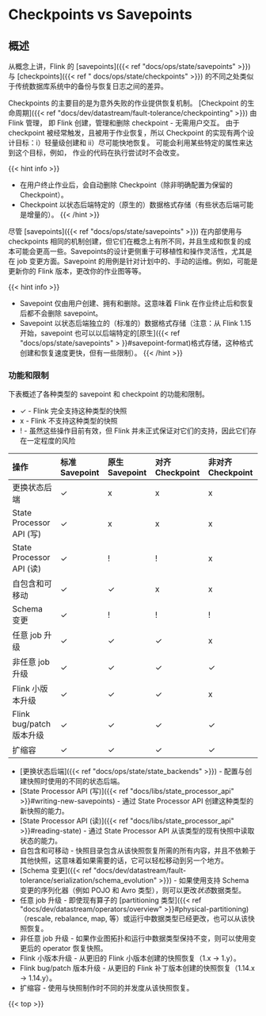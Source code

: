 # Checkpoints vs Savepoints

<!--
Licensed to the Apache Software Foundation (ASF) under one
or more contributor license agreements.  See the NOTICE file
distributed with this work for additional information
regarding copyright ownership.  The ASF licenses this file
to you under the Apache License, Version 2.0 (the
"License"); you may not use this file except in compliance
with the License.  You may obtain a copy of the License at

  http://www.apache.org/licenses/LICENSE-2.0

Unless required by applicable law or agreed to in writing,
software distributed under the License is distributed on an
"AS IS" BASIS, WITHOUT WARRANTIES OR CONDITIONS OF ANY
KIND, either express or implied.  See the License for the
specific language governing permissions and limitations
under the License.
-->

<a name="checkpoints-vs-savepoints"></a>

<a name="overview"></a>

## 概述

从概念上讲，Flink 的 [savepoints]({{< ref "docs/ops/state/savepoints" >}}) 与 [checkpoints]({{< ref "
docs/ops/state/checkpoints" >}}) 的不同之处类似于传统数据库系统中的备份与恢复日志之间的差异。

Checkpoints 的主要目的是为意外失败的作业提供恢复机制。
[Checkpoint 的生命周期]({{< ref "docs/dev/datastream/fault-tolerance/checkpointing" >}}) 由 Flink 管理， 即 Flink 创建，管理和删除
checkpoint - 无需用户交互。 由于 checkpoint 被经常触发，且被用于作业恢复，所以 Checkpoint 的实现有两个设计目标：i）轻量级创建和 ii）尽可能快地恢复。 可能会利用某些特定的属性来达到这个目标，例如，
作业的代码在执行尝试时不会改变。

{{< hint info >}}

- 在用户终止作业后，会自动删除 Checkpoint（除非明确配置为保留的 Checkpoint）。
- Checkpoint 以状态后端特定的（原生的）数据格式存储（有些状态后端可能是增量的）。 {{< /hint >}}

尽管 [savepoints]({{< ref "docs/ops/state/savepoints" >}}) 在内部使用与 checkpoints
相同的机制创建，但它们在概念上有所不同，并且生成和恢复的成本可能会更高一些。Savepoints的设计更侧重于可移植性和操作灵活性，尤其是在 job 变更方面。Savepoint 的用例是针对计划中的、手动的运维。例如，可能是更新你的
Flink 版本，更改你的作业图等等。

{{< hint info >}}

- Savepoint 仅由用户创建、拥有和删除。这意味着 Flink 在作业终止后和恢复后都不会删除 savepoint。
- Savepoint 以状态后端独立的（标准的）数据格式存储（注意：从 Flink 1.15 开始，savepoint 也可以以后端特定的[原生]({{< ref "docs/ops/state/savepoints" >
  }}#savepoint-format)格式存储，这种格式创建和恢复速度更快，但有一些限制）。 {{< /hint >}}

<a name="capabilities-and-limitations"></a>

### 功能和限制

下表概述了各种类型的 savepoint 和 checkpoint 的功能和限制。

- ✓ - Flink 完全支持这种类型的快照
- x - Flink 不支持这种类型的快照
- ! - 虽然这些操作目前有效，但 Flink 并未正式保证对它们的支持，因此它们存在一定程度的风险

| 操作                              | 标准 Savepoint    | 原生 Savepoint | 对齐 Checkpoint | 非对齐 Checkpoint |
|:----------------------------------|:--------------------|:-----------------|:-------------------|:---------------------|
| 更换状态后端                      | ✓                   | x                | x                  | x                    |
| State Processor API (写)          | ✓                   | x                | x                  | x                    |
| State Processor API (读)          | ✓                   | !                | !                  | x                    |
| 自包含和可移动                    | ✓                   | ✓                | x                  | x                    |
| Schema 变更                       | ✓                   | !                | !                  | !                    |
| 任意 job 升级                     | ✓                   | ✓                | ✓                  | x                    |
| 非任意 job 升级                   | ✓                   | ✓                | ✓                  | ✓                    |
| Flink 小版本升级                  | ✓                   | ✓                | ✓                  | x                    |
| Flink bug/patch 版本升级          | ✓                   | ✓                | ✓                  | ✓                    |
| 扩缩容                            | ✓                   | ✓                | ✓                  | ✓                    |

- [更换状态后端]({{< ref "docs/ops/state/state_backends" >}})  - 配置与创建快照时使用的不同的状态后端。
- [State Processor API (写)]({{< ref "docs/libs/state_processor_api" >}}#writing-new-savepoints) - 通过 State Processor API
  创建这种类型的新快照的能力。
- [State Processor API (读)]({{< ref "docs/libs/state_processor_api" >}}#reading-state) - 通过 State Processor API
  从该类型的现有快照中读取状态的能力。
- 自包含和可移动 - 快照目录包含从该快照恢复所需的所有内容，并且不依赖于其他快照，这意味着如果需要的话，它可以轻松移动到另一个地方。
- [Schema 变更]({{< ref "docs/dev/datastream/fault-tolerance/serialization/schema_evolution" >}}) - 如果使用支持 Schema
  变更的序列化器（例如 POJO 和 Avro 类型），则可以更改*状态*数据类型。
- 任意 job 升级 - 即使现有算子的 [partitioning 类型]({{< ref "docs/dev/datastream/operators/overview" >}}#physical-partitioning)
  （rescale, rebalance, map, 等）或运行中数据类型已经更改，也可以从该快照恢复。
- 非任意 job 升级 - 如果作业图拓扑和运行中数据类型保持不变，则可以使用变更后的 operator 恢复快照。
- Flink 小版本升级 - 从更旧的 Flink 小版本创建的快照恢复（1.x → 1.y）。
- Flink bug/patch 版本升级 - 从更旧的 Flink 补丁版本创建的快照恢复（1.14.x → 1.14.y）。
- 扩缩容 - 使用与快照制作时不同的并发度从该快照恢复。

{{< top >}}